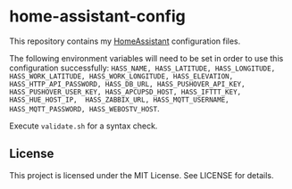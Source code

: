 # home-assistant-config

This repository contains my [HomeAssistant](https://home-assistant.io)
configuration files.

The following environment variables will need to be set
in order to use this configuration successfully: `HASS_NAME, HASS_LATITUDE, HASS_LONGITUDE,     HASS_WORK_LATITUDE, HASS_WORK_LONGITUDE, HASS_ELEVATION, HASS_HTTP_API_PASSWORD, HASS_DB_URL, HASS_PUSHOVER_API_KEY, HASS_PUSHOVER_USER_KEY, HASS_APCUPSD_HOST, HASS_IFTTT_KEY, HASS_HUE_HOST_IP,  HASS_ZABBIX_URL, HASS_MQTT_USERNAME, HASS_MQTT_PASSWORD, HASS_WEBOSTV_HOST`.

Execute `validate.sh` for a syntax check.

## License

This project is licensed under the MIT License. See LICENSE for details.
